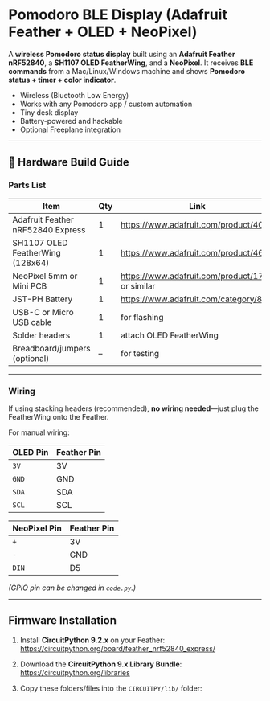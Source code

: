 # Pomodoro BLE Display (Adafruit Feather + OLED + NeoPixel)

A **wireless Pomodoro status display** built using an **Adafruit Feather nRF52840**, a **SH1107 OLED FeatherWing**, and a **NeoPixel**. It receives **BLE commands** from a Mac/Linux/Windows machine and shows **Pomodoro status + timer + color indicator**.

* Wireless (Bluetooth Low Energy)  
* Works with any Pomodoro app / custom automation  
* Tiny desk display  
* Battery-powered and hackable  
* Optional Freeplane integration  

---

## 🔧 Hardware Build Guide

### Parts List

| Item | Qty | Link |
|------|-----|------|
| Adafruit Feather nRF52840 Express | 1 | https://www.adafruit.com/product/4062 |
| SH1107 OLED FeatherWing (128x64) | 1 | https://www.adafruit.com/product/4650 |
| NeoPixel 5mm or Mini PCB | 1 | https://www.adafruit.com/product/1734 or similar |
| JST-PH Battery | 1 | https://www.adafruit.com/category/889 |
| USB-C or Micro USB cable | 1 | for flashing |
| Solder headers | 1 | attach OLED FeatherWing |
| Breadboard/jumpers (optional) | – | for testing |

---

### Wiring

If using stacking headers (recommended), **no wiring needed**—just plug the FeatherWing onto the Feather.

For manual wiring:

| OLED Pin | Feather Pin |
|----------|-------------|
| `3V`     | 3V |
| `GND`    | GND |
| `SDA`    | SDA |
| `SCL`    | SCL |

| NeoPixel Pin | Feather Pin |
|---------------|-------------|
| `+`           | 3V |
| `-`           | GND |
| `DIN`         | D5 |

*(GPIO pin can be changed in `code.py`.)*

---

##  Firmware Installation

1. Install **CircuitPython 9.2.x** on your Feather:
   https://circuitpython.org/board/feather_nrf52840_express/

2. Download the **CircuitPython 9.x Library Bundle**:
   https://circuitpython.org/libraries

3. Copy these folders/files into the `CIRCUITPY/lib/` folder:

